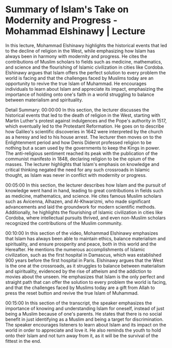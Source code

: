 # Summary of Islam's Take on Modernity and Progress - Mohammad Elshinawy | Lecture

In this lecture, Mohammad Elshinawy highlights the historical events that led to the decline of religion in the West, while emphasizing how Islam has always been in harmony with modernity and progress. He cites the contributions of Muslim scholars to fields such as medicine, mathematics, and science and the flourishing of Islamic civilization in cities like Cordoba. Elshinawy argues that Islam offers the perfect solution to every problem the world is facing and that the challenges faced by Muslims today are an opportunity to revive the true Islam of Muhammad. He encourages individuals to learn about Islam and appreciate its impact, emphasizing the importance of holding onto one's faith in a world struggling to balance between materialism and spirituality.

Detail Summary: 
00:00:00
In this section, the lecturer discusses the historical events that led to the death of religion in the West, starting with Martin Luther's protest against indulgences and the Pope's authority in 1517, which eventually led to the Protestant Reformation. He goes on to describe how Galileo's scientific discoveries in 1642 were interpreted by the church as a heresy and led to his house arrest. The lecturer then moves on to the Enlightenment period and how Denis Diderot professed religion to be nothing but a scam used by the governments to keep the Kings in power. The anti-religious sentiment reached its peak with the publication of the communist manifesto in 1848, declaring religion to be the opium of the masses. The lecturer highlights that Islam's emphasis on knowledge and critical thinking negated the need for any such crossroads in Islamic thought, as Islam was never in conflict with modernity or progress.

00:05:00
In this section, the lecturer describes how Islam and the pursuit of knowledge went hand in hand, leading to great contributions in fields such as medicine, mathematics, and science. He cites famous Muslim scholars such as Avicenna, Alhazen, and Al-Khwarizmi, who made significant advancements and laid the groundwork for modern scientific methods. Additionally, he highlights the flourishing of Islamic civilization in cities like Cordoba, where intellectual pursuits thrived, and even non-Muslim scholars recognized the contributions of the Muslim community.

00:10:00
In this section of the video, Mohammad Elshinawy emphasizes that Islam has always been able to maintain ethics, balance materialism and spirituality, and ensure prosperity and peace, both in this world and the Hereafter. He mentions the numerous accomplishments of Islamic civilization, such as the first hospital in Damascus, which was established 900 years before the first hospital in Paris. Elshinawy argues that the West is the one at the crossroads, as it struggles to balance between materialism and spirituality, evidenced by the rise of atheism and the addiction to movies about the unseen. He emphasizes that Islam is the only perfect and straight path that can offer the solution to every problem the world is facing, and that the challenges faced by Muslims today are a gift from Allah to press the reset button and revive the true Islam of Muhammad.

00:15:00
In this section of the transcript, the speaker emphasizes the importance of knowing and understanding Islam for oneself, instead of just being a Muslim because of one's parents. He states that there is no social benefit in just identifying as a Muslim and being a target for discrimination. The speaker encourages listeners to learn about Islam and its impact on the world in order to appreciate and love it. He also reminds the youth to hold onto their Islam and not turn away from it, as it will be the survival of the fittest in the end.

